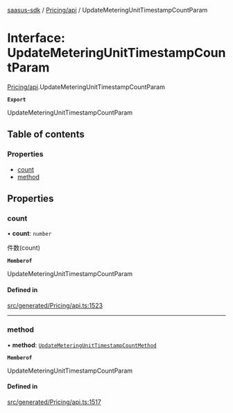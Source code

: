[saasus-sdk](../README.md) / [Pricing/api](../modules/Pricing_api.md) / UpdateMeteringUnitTimestampCountParam

# Interface: UpdateMeteringUnitTimestampCountParam

[Pricing/api](../modules/Pricing_api.md).UpdateMeteringUnitTimestampCountParam

**`Export`**

UpdateMeteringUnitTimestampCountParam

## Table of contents

### Properties

- [count](Pricing_api.UpdateMeteringUnitTimestampCountParam.md#count)
- [method](Pricing_api.UpdateMeteringUnitTimestampCountParam.md#method)

## Properties

### count

• **count**: `number`

件数(count)

**`Memberof`**

UpdateMeteringUnitTimestampCountParam

#### Defined in

[src/generated/Pricing/api.ts:1523](https://github.com/saasus-platform/saasus-sdk-javascript/blob/55abc15/src/generated/Pricing/api.ts#L1523)

___

### method

• **method**: [`UpdateMeteringUnitTimestampCountMethod`](../enums/Pricing_api.UpdateMeteringUnitTimestampCountMethod.md)

**`Memberof`**

UpdateMeteringUnitTimestampCountParam

#### Defined in

[src/generated/Pricing/api.ts:1517](https://github.com/saasus-platform/saasus-sdk-javascript/blob/55abc15/src/generated/Pricing/api.ts#L1517)
